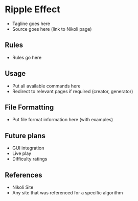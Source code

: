 # Ripple Effect

- Tagline goes here
- Source goes here (link to Nikoli page)

## Rules

- Rules go here

## Usage

- Put all available commands here
- Redirect to relevant pages if required (creator, generator)

## File Formatting

- Put file format information here (with examples)

## Future plans

- GUI integration
- Live play
- Difficulty ratings

## References

- Nikoli Site
- Any site that was referenced for a specific algorithm
